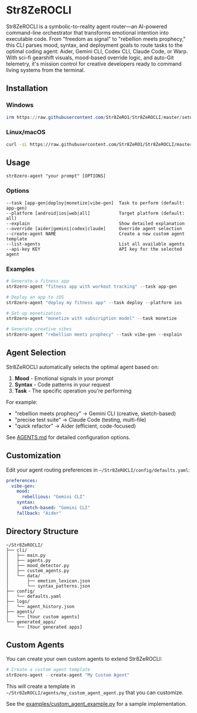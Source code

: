 # Str8ZeROCLI

Str8ZeROCLI is a symbolic-to-reality agent router—an AI-powered command-line orchestrator that transforms emotional intention into executable code. From "freedom as signal" to "rebellion meets prophecy," this CLI parses mood, syntax, and deployment goals to route tasks to the optimal coding agent: Aider, Gemini CLI, Codex CLI, Claude Code, or Warp. With sci-fi gearshift visuals, mood-based override logic, and auto-Git telemetry, it's mission control for creative developers ready to command living systems from the terminal.

## Installation

### Windows
```powershell
irm https://raw.githubusercontent.com/Str8ZeRO1/Str8ZeROCLI/master/setup-str8zero.ps1 | iex
```

### Linux/macOS
```bash
curl -sL https://raw.githubusercontent.com/Str8ZeRO1/Str8ZeROCLI/master/install.sh | bash
```

## Usage

```
str8zero-agent "your prompt" [OPTIONS]
```

### Options

```
--task [app-gen|deploy|monetize|vibe-gen]  Task to perform (default: app-gen)
--platform [android|ios|web|all]           Target platform (default: all)
--explain                                  Show detailed explanation
--override [aider|gemini|codex|claude]     Override agent selection
--create-agent NAME                        Create a new custom agent template
--list-agents                              List all available agents
--api-key KEY                              API key for the selected agent
```

### Examples

```powershell
# Generate a fitness app
str8zero-agent "fitness app with workout tracking" --task app-gen

# Deploy an app to iOS
str8zero-agent "deploy my fitness app" --task deploy --platform ios

# Set up monetization
str8zero-agent "monetize with subscription model" --task monetize

# Generate creative vibes
str8zero-agent "rebellion meets prophecy" --task vibe-gen --explain
```

## Agent Selection

Str8ZeROCLI automatically selects the optimal agent based on:

1. **Mood** - Emotional signals in your prompt
2. **Syntax** - Code patterns in your request
3. **Task** - The specific operation you're performing

For example:
- "rebellion meets prophecy" → Gemini CLI (creative, sketch-based)
- "precise test suite" → Claude Code (testing, multi-file)
- "quick refactor" → Aider (efficient, code-focused)

See [AGENTS.md](AGENTS.md) for detailed configuration options.

## Customization

Edit your agent routing preferences in `~/Str8ZeROCLI/config/defaults.yaml`:

```yaml
preferences:
  vibe-gen:
    mood:
      rebellious: "Gemini CLI"
    syntax:
      sketch-based: "Gemini CLI"
    fallback: "Aider"
```

## Directory Structure

```
~/Str8ZeROCLI/
├── cli/
│   ├── main.py
│   ├── agents.py
│   ├── mood_detector.py
│   ├── custom_agents.py
│   └── data/
│       ├── emotion_lexicon.json
│       └── syntax_patterns.json
├── config/
│   └── defaults.yaml
├── logs/
│   └── agent_history.json
├── agents/
│   └── [Your custom agents]
└── generated_apps/
    └── [Your generated apps]
```

## Custom Agents

You can create your own custom agents to extend Str8ZeROCLI:

```powershell
# Create a custom agent template
str8zero-agent --create-agent "My Custom Agent"
```

This will create a template in `~/Str8ZeROCLI/agents/my_custom_agent_agent.py` that you can customize.

See the [examples/custom_agent_example.py](examples/custom_agent_example.py) for a sample implementation.